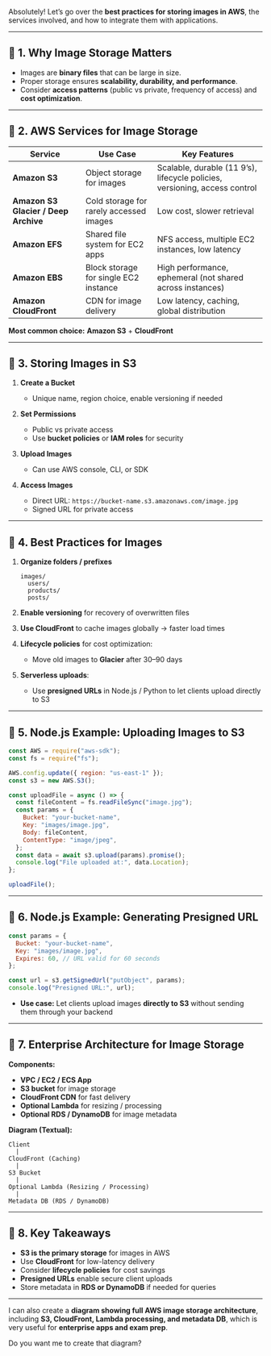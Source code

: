 Absolutely! Let’s go over the **best practices for storing images in AWS**, the services involved, and how to integrate them with applications.

---

## 🧭 1. Why Image Storage Matters

- Images are **binary files** that can be large in size.
- Proper storage ensures **scalability, durability, and performance**.
- Consider **access patterns** (public vs private, frequency of access) and **cost optimization**.

---

## 🔹 2. AWS Services for Image Storage

| Service                              | Use Case                                | Key Features                                                               |
| ------------------------------------ | --------------------------------------- | -------------------------------------------------------------------------- |
| **Amazon S3**                        | Object storage for images               | Scalable, durable (11 9’s), lifecycle policies, versioning, access control |
| **Amazon S3 Glacier / Deep Archive** | Cold storage for rarely accessed images | Low cost, slower retrieval                                                 |
| **Amazon EFS**                       | Shared file system for EC2 apps         | NFS access, multiple EC2 instances, low latency                            |
| **Amazon EBS**                       | Block storage for single EC2 instance   | High performance, ephemeral (not shared across instances)                  |
| **Amazon CloudFront**                | CDN for image delivery                  | Low latency, caching, global distribution                                  |

**Most common choice:** **Amazon S3** + **CloudFront**

---

## 🔹 3. Storing Images in S3

1. **Create a Bucket**

   - Unique name, region choice, enable versioning if needed

2. **Set Permissions**

   - Public vs private access
   - Use **bucket policies** or **IAM roles** for security

3. **Upload Images**

   - Can use AWS console, CLI, or SDK

4. **Access Images**

   - Direct URL: `https://bucket-name.s3.amazonaws.com/image.jpg`
   - Signed URL for private access

---

## 🔹 4. Best Practices for Images

1. **Organize folders / prefixes**

   ```
   images/
     users/
     products/
     posts/
   ```

2. **Enable versioning** for recovery of overwritten files
3. **Use CloudFront** to cache images globally → faster load times
4. **Lifecycle policies** for cost optimization:

   - Move old images to **Glacier** after 30–90 days

5. **Serverless uploads**:

   - Use **presigned URLs** in Node.js / Python to let clients upload directly to S3

---

## 🔹 5. Node.js Example: Uploading Images to S3

```javascript
const AWS = require("aws-sdk");
const fs = require("fs");

AWS.config.update({ region: "us-east-1" });
const s3 = new AWS.S3();

const uploadFile = async () => {
  const fileContent = fs.readFileSync("image.jpg");
  const params = {
    Bucket: "your-bucket-name",
    Key: "images/image.jpg",
    Body: fileContent,
    ContentType: "image/jpeg",
  };
  const data = await s3.upload(params).promise();
  console.log("File uploaded at:", data.Location);
};

uploadFile();
```

---

## 🔹 6. Node.js Example: Generating Presigned URL

```javascript
const params = {
  Bucket: "your-bucket-name",
  Key: "images/image.jpg",
  Expires: 60, // URL valid for 60 seconds
};

const url = s3.getSignedUrl("putObject", params);
console.log("Presigned URL:", url);
```

- **Use case:** Let clients upload images **directly to S3** without sending them through your backend

---

## 🔹 7. Enterprise Architecture for Image Storage

**Components:**

- **VPC / EC2 / ECS App**
- **S3 bucket** for image storage
- **CloudFront CDN** for fast delivery
- **Optional Lambda** for resizing / processing
- **Optional RDS / DynamoDB** for image metadata

**Diagram (Textual):**

```
Client
  |
CloudFront (Caching)
  |
S3 Bucket
  |
Optional Lambda (Resizing / Processing)
  |
Metadata DB (RDS / DynamoDB)
```

---

## 🧾 8. Key Takeaways

- **S3 is the primary storage** for images in AWS
- Use **CloudFront** for low-latency delivery
- Consider **lifecycle policies** for cost savings
- **Presigned URLs** enable secure client uploads
- Store metadata in **RDS or DynamoDB** if needed for queries

---

I can also create a **diagram showing full AWS image storage architecture**, including **S3, CloudFront, Lambda processing, and metadata DB**, which is very useful for **enterprise apps and exam prep**.

Do you want me to create that diagram?
